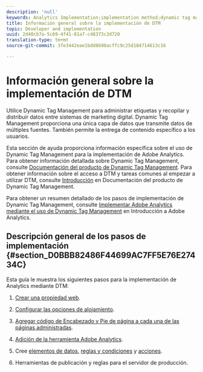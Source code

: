 ```yaml
---
description: 'null'
keywords: Analytics Implementation;implementation method;dynamic tag management;dtm
title: Información general sobre la implementación de DTM
topic: Developer and implementation
uuid: 2d40cb7a-5c69-4f41-81a7-c48373c2d720
translation-type: tm+mt
source-git-commit: 3fe3442eae1bdd8b90acffc9c25d184714613c16

---
```



# Información general sobre la implementación de DTM

Utilice Dynamic Tag Management para administrar etiquetas y recopilar y distribuir datos entre sistemas de marketing digital. Dynamic Tag Management proporciona una única capa de datos que transmite datos de múltiples fuentes. También permite la entrega de contenido específico a los usuarios.

Esta sección de ayuda proporciona información específica sobre el uso de Dynamic Tag Management para la implementación de Adobe Analytics. Para obtener información detallada sobre Dynamic Tag Management, consulte [Documentación del producto de Dynamic Tag Management](https://docs.adobe.com/content/help/es-ES/dtm/using/dtm-home.html). Para obtener información sobre el acceso a DTM y tareas comunes al empezar a utilizar DTM, consulte [Introducción](https://docs.adobe.com/content/help/en/dtm/using/getting-started/get-started.html) en Documentación del producto de Dynamic Tag Management.

Para obtener un resumen detallado de los pasos de implementación de Dynamic Tag Management, consulte [Implementar Adobe Analytics mediante el uso de Dynamic Tag Management](https://docs.adobe.com/content/help/en/analytics/implementation/other/dtm/dtm-implementation-overview.html) en Introducción a Adobe Analytics.

## Descripción general de los pasos de implementación {#section_D0BBB82486F44699AC7FF5E76E27434C}

Esta guía le muestra los siguientes pasos para la implementación de Analytics mediante DTM:

1. [Crear una propiedad web](/help/implement/other/dtm/t-create-web-property.md).
1. [Configurar las opciones de alojamiento](/help/implement/other/dtm/t-configure-hosting.md).
1. [Agregar código de Encabezado y Pie de página a cada una de las páginas administradas](/help/implement/other/dtm/c-headers-footers/t-header-footer-code.md).
1. [Adición de la herramienta Adobe Analytics](/help/implement/other/dtm/c-aa-tool/analytics-dtm.md).
1. Cree [elementos de datos](/help/implement/other/dtm/t-data-element.md), [reglas y condiciones](/help/implement/other/dtm/c-rules/t-rules-create.md) y [acciones](/help/implement/other/dtm/c-rules/t-rules-actions.md).

1. Herramientas de publicación y reglas para el servidor de producción.

